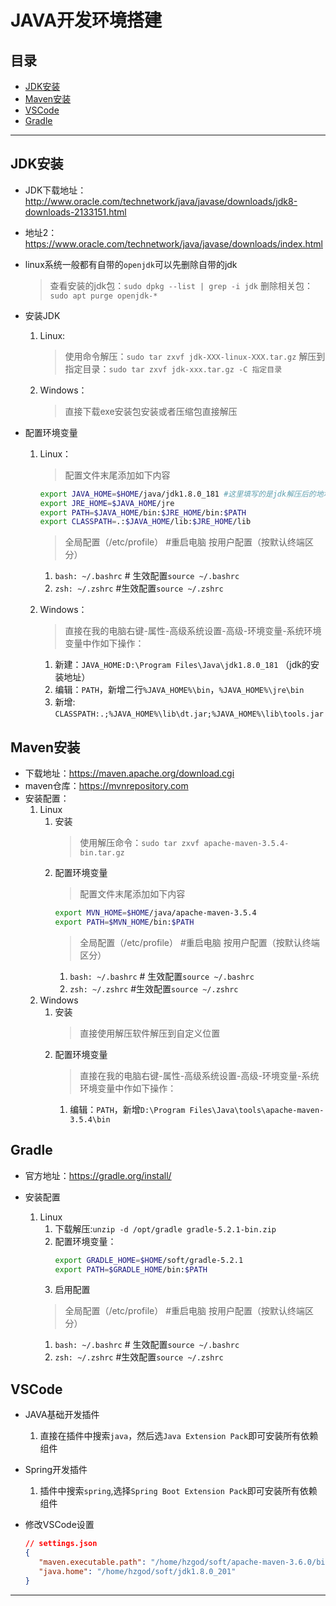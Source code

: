# JAVA开发环境搭建

## 目录

* [JDK安装](#jdk)
* [Maven安装](#maven)
* [VSCode](#vscode)
* [Gradle](#gradle)

---

<h2 id="jdk">JDK安装</h2>

* JDK下载地址：    http://www.oracle.com/technetwork/java/javase/downloads/jdk8-downloads-2133151.html
* 地址2：https://www.oracle.com/technetwork/java/javase/downloads/index.html
* linux系统一般都有自带的`openjdk`可以先删除自带的jdk
  > 查看安装的jdk包：`sudo dpkg --list | grep -i jdk`
  > 删除相关包：`sudo apt purge openjdk-*`

* 安装JDK
    1. Linux:
        > 使用命令解压：`sudo tar zxvf jdk-XXX-linux-XXX.tar.gz`
        > 解压到指定目录：`sudo tar zxvf jdk-xxx.tar.gz -C 指定目录`
    1. Windows：
        > 直接下载exe安装包安装或者压缩包直接解压
* 配置环境变量
  1. Linux：
     > 配置文件末尾添加如下内容

       ```bash
       export JAVA_HOME=$HOME/java/jdk1.8.0_181 #这里填写的是jdk解压后的地址
       export JRE_HOME=$JAVA_HOME/jre
       export PATH=$JAVA_HOME/bin:$JRE_HOME/bin:$PATH
       export CLASSPATH=.:$JAVA_HOME/lib:$JRE_HOME/lib
       ```
     > 全局配置（/etc/profile） #重启电脑
     > 按用户配置（按默认终端区分）
       1. `bash: ~/.bashrc` # 生效配置`source ~/.bashrc`
       1. `zsh: ~/.zshrc` #生效配置`source ~/.zshrc`
  1. Windows：
     > 直接在我的电脑右键-属性-高级系统设置-高级-环境变量-系统环境变量中作如下操作：
       1. 新建：`JAVA_HOME:D:\Program Files\Java\jdk1.8.0_181` （jdk的安装地址）
       1. 编辑：`PATH`，新增二行`%JAVA_HOME%\bin`，`%JAVA_HOME%\jre\bin`
       1. 新增: `CLASSPATH:.;%JAVA_HOME%\lib\dt.jar;%JAVA_HOME%\lib\tools.jar`

<h2 id="maven">Maven安装</h2>

* 下载地址：https://maven.apache.org/download.cgi
* maven仓库：https://mvnrepository.com
* 安装配置：
  1. Linux
     1. 安装
        > 使用解压命令：`sudo tar zxvf apache-maven-3.5.4-bin.tar.gz`
     1. 配置环境变量
        > 配置文件末尾添加如下内容
          ```bash
          export MVN_HOME=$HOME/java/apache-maven-3.5.4
          export PATH=$MVN_HOME/bin:$PATH
          ```
        > 全局配置（/etc/profile） #重启电脑
        > 按用户配置（按默认终端区分）
        1. `bash: ~/.bashrc` # 生效配置`source ~/.bashrc`
        1. `zsh: ~/.zshrc` #生效配置`source ~/.zshrc`
  1. Windows
     1. 安装
        > 直接使用解压软件解压到自定义位置
     1. 配置环境变量
        > 直接在我的电脑右键-属性-高级系统设置-高级-环境变量-系统环境变量中作如下操作：
        1. 编辑：`PATH`，新增`D:\Program Files\Java\tools\apache-maven-3.5.4\bin`

<h2 id="gradle">Gradle</h2>

* 官方地址：https://gradle.org/install/

* 安装配置
   1. Linux
      1. 下载解压:`unzip -d /opt/gradle gradle-5.2.1-bin.zip`
      1. 配置环境变量：
         ```bash
         export GRADLE_HOME=$HOME/soft/gradle-5.2.1
         export PATH=$GRADLE_HOME/bin:$PATH
         ```
      1. 启用配置
        > 全局配置（/etc/profile） #重启电脑
        > 按用户配置（按默认终端区分）
        1. `bash: ~/.bashrc` # 生效配置`source ~/.bashrc`
        1. `zsh: ~/.zshrc` #生效配置`source ~/.zshrc`

<h2 id="vscode">VSCode</h2>

* JAVA基础开发插件
  1. 直接在插件中搜索`java`，然后选`Java Extension Pack`即可安装所有依赖组件

* Spring开发插件
  1. 插件中搜索`spring`,选择`Spring Boot Extension Pack`即可安装所有依赖组件

* 修改VSCode设置

   ```json
   // settings.json
   {
      "maven.executable.path": "/home/hzgod/soft/apache-maven-3.6.0/bin/mvn",
      "java.home": "/home/hzgod/soft/jdk1.8.0_201"
   }
   ```

---

